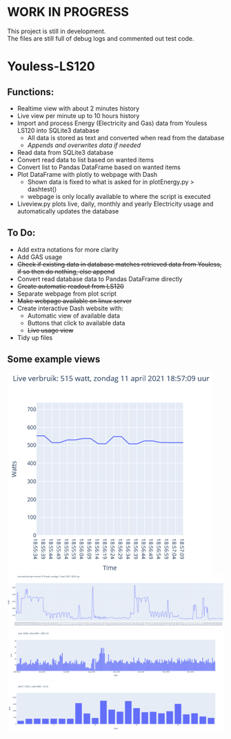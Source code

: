 # WORK IN PROGRESS
This project is still in development. \
The files are still full of debug logs and commented out test code.

# Youless-LS120

## Functions:
 - Realtime view with about 2 minutes history
 - Live view per minute up to 10 hours history
 - Import and process Energy (Electricity and Gas) data from Youless LS120 into SQLite3 database 
	- All data is stored as text and converted when read from the database
	- *Appends and overwrites data if needed*
 - Read data from SQLite3 database
 - Convert read data to list based on wanted items
 - Convert list to Pandas DataFrame based on wanted items
 - Plot DataFrame with plotly to webpage with Dash
	- Shown data is fixed to what is asked for in plotEnergy.py > dashtest()
	- webpage is only locally available to where the script is executed
 - Liveview.py plots live, daily, monthly and yearly Electricity usage and automatically updates the database

## To Do:
 - Add extra notations for more clarity
 - Add GAS usage
 - ~~Check if existing data in database matches retrieved data from Youless, if so then do nothing, else append~~
 - Convert read database data to Pandas DataFrame directly
 - ~~Create automatic readout from LS120~~
 - Separate webpage from plot script
 - ~~Make webpage available on linux server~~
 - Create interactive Dash website with:
	- Automatic view of available data
	- Buttons that click to available data
	- ~~Live usage view~~
 - Tidy up files
 
## Some example views
![Realtime view](liverealtime.png)\
![Live per minute](liveminutes10hrs.png)\
![Year overview](year.png)\
![Day overview](day.png) 